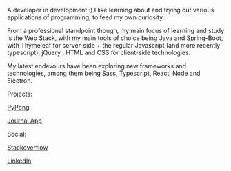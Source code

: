 A developer in development :) I like learning about and trying out various applications of programming, to feed my own curiosity.

From a professional standpoint though, my main focus of learning and study is the Web Stack, with my main tools of choice being Java and Spring-Boot, with Thymeleaf for server-side + the regular Javascript (and more recently typescript), jQuery , HTML and CSS for client-side technologies.

My latest endevours have been exploring new frameworks and technologies, among them being Sass, Typescript, React, Node and Electron.

Projects:

[PyPong](https://github.com/Zaederx/PyPong)

[Journal App](https://github.com/Zaederx/JournalApp)

Social:

[Stackoverflow](https://stackoverflow.com/users/story/9795420)

[LinkedIn](www.linkedin.com/in/z-ishmael)
